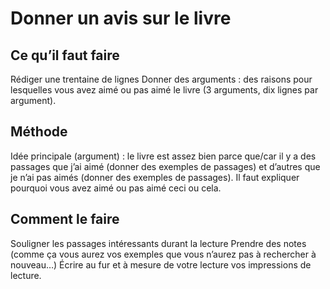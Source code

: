 # Donner un avis sur le livre
## Ce qu’il faut faire
Rédiger une trentaine de lignes
Donner des arguments : des raisons pour lesquelles vous avez aimé ou pas aimé le livre (3 arguments, dix lignes par argument).

## Méthode
Idée principale (argument) : le livre est assez bien parce que/car il y a des passages que j’ai aimé (donner des exemples de passages) et d’autres que je n’ai pas aimés (donner des exemples de passages).
Il faut expliquer pourquoi vous avez aimé ou pas aimé ceci ou cela.

## Comment le faire
Souligner les passages intéressants durant la lecture
Prendre des notes (comme ça vous aurez vos exemples que vous n’aurez pas à rechercher à nouveau…)
Écrire au fur et à mesure de votre lecture vos impressions de lecture.               


